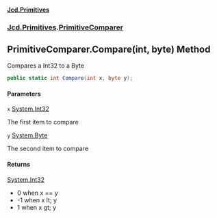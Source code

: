 #### [Jcd.Primitives](index.md 'index')
### [Jcd.Primitives](Jcd.Primitives.md 'Jcd.Primitives').[PrimitiveComparer](Jcd.Primitives.PrimitiveComparer.md 'Jcd.Primitives.PrimitiveComparer')

## PrimitiveComparer.Compare(int, byte) Method

Compares a Int32 to a Byte

```csharp
public static int Compare(int x, byte y);
```
#### Parameters

<a name='Jcd.Primitives.PrimitiveComparer.Compare(int,byte).x'></a>

`x` [System.Int32](https://docs.microsoft.com/en-us/dotnet/api/System.Int32 'System.Int32')

The first item to compare

<a name='Jcd.Primitives.PrimitiveComparer.Compare(int,byte).y'></a>

`y` [System.Byte](https://docs.microsoft.com/en-us/dotnet/api/System.Byte 'System.Byte')

The second item to compare

#### Returns
[System.Int32](https://docs.microsoft.com/en-us/dotnet/api/System.Int32 'System.Int32')  
*  0 when x == y  
* -1 when x lt; y  
*  1 when x gt; y